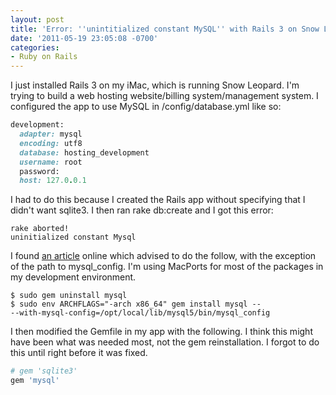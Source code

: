 ```yaml
---
layout: post
title: 'Error: ''unintitialized constant MySQL'' with Rails 3 on Snow Leopard Mac'
date: '2011-05-19 23:05:08 -0700'
categories:
- Ruby on Rails
---
```


I just installed Rails 3 on my iMac, which is running Snow Leopard. I'm trying
to build a web hosting website/billing system/management system. I configured
the app to use MySQL in /config/database.yml like so:

``` ruby
development:
  adapter: mysql
  encoding: utf8
  database: hosting_development
  username: root
  password:
  host: 127.0.0.1
```

I had to do this because I created the Rails app without specifying that I
didn't  want sqlite3. I then ran rake db:create and I got this error:

``` shell
rake aborted!
uninitialized constant Mysql
```

I found [an article][1] online which advised to do the follow, with the
exception of the path to mysql_config. I'm using MacPorts for most of the
packages in my development environment.

``` shell
$ sudo gem uninstall mysql
$ sudo env ARCHFLAGS="-arch x86_64" gem install mysql --
--with-mysql-config=/opt/local/lib/mysql5/bin/mysql_config
```

I then modified the Gemfile in my app with the following. I think this might
have been what was needed most, not the gem reinstallation. I forgot to do
this until right before it was fixed.

``` ruby
# gem 'sqlite3'
gem 'mysql'
```

[1]: http://bparanj.blogspot.com/2010/07/uninitialized-constant-mysql-while.html

